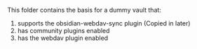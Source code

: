 This folder contains the basis for a dummy vault that:
1. supports the obsidian-webdav-sync plugin (Copied in later)
2. has community plugins enabled
3. has the webdav plugin enabled